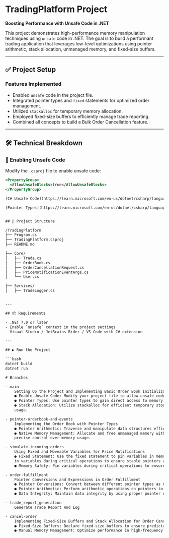 # TradingPlatform Project

**Boosting Performance with Unsafe Code in .NET**

This project demonstrates high-performance memory manipulation techniques using `unsafe` code in .NET. The goal is to build a performant trading application that leverages low-level optimizations using pointer arithmetic, stack allocation, unmanaged memory, and fixed-size buffers.

---

## ✅ Project Setup

### Features Implemented

- Enabled `unsafe` code in the project file.
- Integrated pointer types and `fixed` statements for optimized order management.
- Utilized `stackalloc` for temporary memory allocation.
- Employed fixed-size buffers to efficiently manage trade reporting.
- Combined all concepts to build a Bulk Order Cancellation feature.

---

## 🛠️ Technical Breakdown

### 🔧 Enabling Unsafe Code

Modify the `.csproj` file to enable unsafe code:

```xml
<PropertyGroup>
  <AllowUnsafeBlocks>true</AllowUnsafeBlocks>
</PropertyGroup>

[C# Unsafe Code](https://learn.microsoft.com/en-us/dotnet/csharp/language-reference/unsafe-code)

[Pointer Types](https://learn.microsoft.com/en-us/dotnet/csharp/language-reference/unsafe-code#pointer-types)


## 📁 Project Structure

/TradingPlatform
├── Program.cs
├── TradingPlatform.csproj
├── README.md

├── Core/
│   ├── Trade.cs
│   ├── OrderBook.cs
│   ├── OrderCancellationRequest.cs
│   ├── PriceNotificationEventArgs.cs
│   └── User.cs

├── Services/
│   ├── TradeLogger.cs


---

## 📦 Requirements

- .NET 7.0 or later
- Enable `unsafe` context in the project settings
- Visual Studio / JetBrains Rider / VS Code with C# extension

---

## ▶️ Run the Project

```bash
dotnet build
dotnet run

# Branches

- main
    Setting Up the Project and Implementing Basic Order Book Initialization
    ● Enable Unsafe Code: Modify your project file to allow unsafe code, enabling the use of pointers for performance optimization.
    ● Pointer Types: Use pointer types to gain direct access to memory for faster data manipulation.
    ● Stack Allocation: Utilize stackalloc for efficient temporary storage, reducing heap memory
    usage.

- pointer-orderbook-and-events
    Implementing the Order Book with Pointer Types
    ● Pointer Arithmetic: Traverse and manipulate data structures efficiently using pointers.
    ● Native Memory Management: Allocate and free unmanaged memory with NativeMemory for
    precise control over memory usage.

- simulate-incoming-orders
    Using Fixed and Moveable Variables for Price Notifications
    ● Fixed Statement: Use the fixed statement to pin variables in memory and prevent garbage collection from relocating them.
    in variables during critical operations to ensure stable pointers and avoid data corruption
    ● Memory Safety: Pin variables during critical operations to ensure stable pointers and avoid data corruption.

- order-fulfillment
    Pointer Conversions and Expressions in Order Fulfillment
    ● Pointer Conversions: Convert between different pointer types as needed for flexible memory manipulation.
    ● Pointer Arithmetic: Perform arithmetic operations on pointers to efficiently traverse and manage data.
    ● Data Integrity: Maintain data integrity by using proper pointer conversions and arithmetic techniques.

- trade_report_generation
    Generate Trade Report And Log 

- cancel-order
    Implementing Fixed-Size Buffers and Stack Allocation for Order Cancellation
    ● Fixed-Size Buffers: Declare fixed-size buffers to ensure predictable memory usage and improve performance.
    ● Manual Memory Management: Optimize performance in high-frequency applications by mastering manual memory management techniques.

